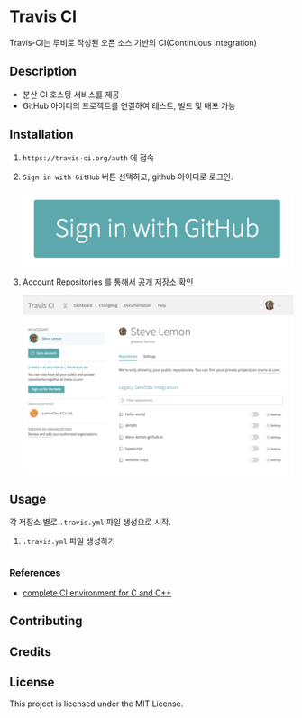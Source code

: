 # Travis CI

Travis-CI는 루비로 작성된 오픈 소스 기반의 CI(Continuous Integration)

## Description

- 분산 CI 호스팅 서비스를 제공
- GitHub 아이디의 프로젝트를 연결하여 테스트, 빌드 및 배포 가능

## Installation

1. `https://travis-ci.org/auth` 에 접속

1. `Sign in with GitHub` 버튼 선택하고, github 아이디로 로그인.

    ![Sign in with Github](assets/2019-07-15-23-58-01.png)

1. Account Repositories 를 통해서 공개 저장소 확인

    ![repositories](assets/2019-07-16-00-03-10.png)

## Usage

각 저장소 별로 `.travis.yml` 파일 생성으로 시작.

1. `.travis.yml` 파일 생성하기

    ```yml

    ```

### References

- [complete CI environment for C and C++](https://github.com/ainfosec/ci_helloworld)

## Contributing

## Credits

## License

This project is licensed under the MIT License.
